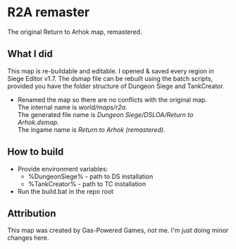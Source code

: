 # R2A remaster

The original Return to Arhok map, remastered.

## What I did

This map is re-buildable and editable. I opened & saved every region in Siege Editor v1.7. The dsmap file can be rebuilt using the batch scripts, provided you have the folder structure of Dungeon Siege and TankCreator.
- Renamed the map so there are no conflicts with the original map.\
  The internal name is *world/maps/r2a*.\
  The generated file name is *Dungeon Siege/DSLOA/Return to Arhok.dsmap*.\
  The ingame name is *Return to Arhok (remastered)*.

## How to build

- Provide environment variables:
  - %DungeonSiege% - path to DS installation
  - %TankCreator% - path to TC installation
- Run the build.bat in the repo root

## Attribution

This map was created by Gas-Powered Games, not me. I'm just doing minor changes here.
